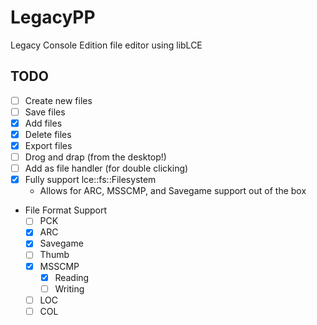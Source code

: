 # LegacyPP
Legacy Console Edition file editor using libLCE

## TODO
- [ ] Create new files
- [ ] Save files
- [X] Add files
- [X] Delete files
- [X] Export files
- [ ] Drog and drap (from the desktop!)
- [ ] Add as file handler (for double clicking)
- [X] Fully support lce::fs::Filesystem
  - Allows for ARC, MSSCMP, and Savegame support out of the box 
- File Format Support
  - [ ] PCK 
  - [X] ARC
  - [X] Savegame
  - [ ] Thumb
  - [X] MSSCMP
    - [X] Reading
    - [ ] Writing
  - [ ] LOC
  - [ ] COL